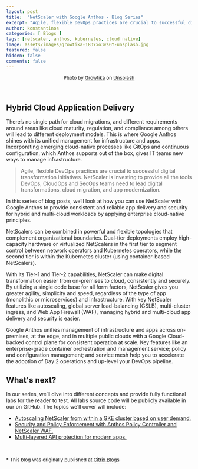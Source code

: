 ```yaml
---
layout: post
title:  "NetScaler with Google Anthos - Blog Series"
excerpt: "Agile, flexible DevOps practices are crucial to successful digital transformation initiatives."
author: konstantinos
categories: [ Blogs ]
tags: [netscaler, anthos, kubernetes, cloud native]
image: assets/images/growtika-183Yxo3vsGY-unsplash.jpg
featured: false
hidden: false
comments: false
---
```


<div style="text-align: center; font-size: small;">Photo by <a href="https://unsplash.com/@growtika?utm_source=unsplash&utm_medium=referral&utm_content=creditCopyText">Growtika</a> on <a href="https://unsplash.com/photos/183Yxo3vsGY?utm_source=unsplash&utm_medium=referral&utm_content=creditCopyText">Unsplash</a></div>

&nbsp;  

## Hybrid Cloud Application Delivery

There’s no single path for cloud migrations, and different requirements around areas like cloud maturity, regulation, and compliance among others will lead to different deployment models. This is where Google Anthos shines with its unified management for infrastructure and apps. Incorporating emerging cloud-native processes like GitOps and continuous configuration, which Anthos supports out of the box, gives IT teams new ways to manage infrastructure.

>Agile, flexible DevOps practices are crucial to successful digital transformation initiatives. NetScaler is investing to provide all the tools DevOps, CloudOps and SecOps teams need to lead digital transformations, cloud migration, and app modernization.

In this series of blog posts, we’ll look at how you can use NetScaler with Google Anthos to provide consistent and reliable app delivery and security for hybrid and multi-cloud workloads by applying enterprise cloud-native principles.

NetScalers can be combined in powerful and flexible topologies that complement organizational boundaries. Dual-tier deployments employ high-capacity hardware or virtualized NetScalers in the first tier to segment control between network operators and Kubernetes operators, while the second tier is within the Kubernetes cluster (using container-based NetScalers).

With its Tier-1 and Tier-2 capabilities, NetScaler can make digital transformation easier from on-premises to cloud, consistently and securely. By utilizing a single code base for all form factors, NetScaler gives you greater agility, simplicity and speed, regardless of the type of app (monolithic or microservices) and infrastructure. With key NetScaler features like autoscaling, global server load-balancing (GSLB), multi-cluster ingress, and Web App Firewall (WAF), managing hybrid and multi-cloud app delivery and security is easier.

Google Anthos unifies management of infrastructure and apps across on-premises, at the edge, and in multiple public clouds with a Google Cloud-backed control plane for consistent operation at scale. Key features like an enterprise-grade container orchestration and management service; policy and configuration management; and service mesh help you to accelerate the adoption of Day 2 operations and up-level your DevOps pipeline.

## What's next?

In our series, we’ll dive into different concepts and provide fully functional labs for the reader to test. All labs source code will be publicly available in our on GitHub. 
The topics we’ll cover will include:

- <a href="../netscaler-with-google-anthos-part2">Autoscaling NetScaler from within a GKE cluster based on user demand.</a>
- <a href="../netscaler-with-google-anthos-part3">Security and Policy Enforcement with Anthos Policy Controller and NetScaler WAF.<a/>
- <a href="../netscaler-with-google-anthos-part4">Multi-layered API protection for modern apps.</a>

&nbsp;  

<div style="font-size: small;">* This blog was originally published at <a target="_blank" href="https://www.citrix.com/blogs/2022/05/11/citrix-adc-with-google-anthos-modern-app-delivery-and-security-for-hybrid-multi-cloud/">Citrix Blogs</a></div>

&nbsp;  
